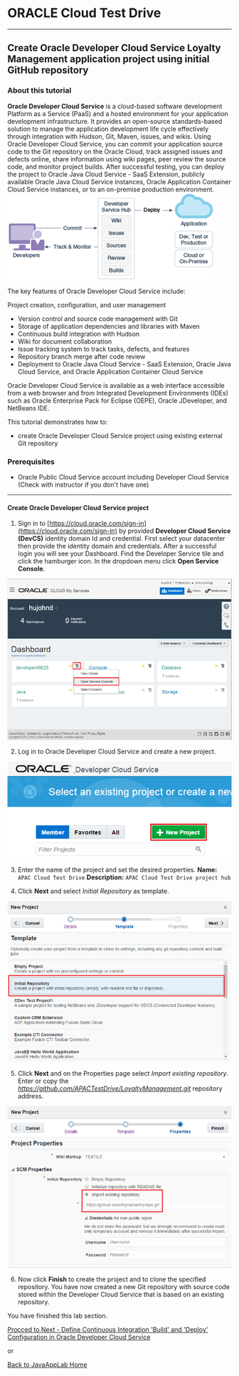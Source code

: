 # ORACLE Cloud Test Drive #
-----
## Create Oracle Developer Cloud Service Loyalty Management application project using initial GitHub repository ##

### About this tutorial ###
**Oracle Developer Cloud Service** is a cloud-based software development Platform as a Service (PaaS) and a hosted environment for your application development infrastructure. It provides an open-source standards-based solution to manage the application development life cycle effectively through integration with Hudson, Git, Maven, issues, and wikis. Using Oracle Developer Cloud Service, you can commit your application source code to the Git repository on the Oracle Cloud, track assigned issues and defects online, share information using wiki pages, peer review the source code, and monitor project builds. After successful testing, you can deploy the project to Oracle Java Cloud Service - SaaS Extension, publicly available Oracle Java Cloud Service instances, Oracle Application Container Cloud Service instances, or to an on-premise production environment.
![](images/01/00.dcs.png)

The key features of Oracle Developer Cloud Service include:

Project creation, configuration, and user management

+ Version control and source code management with Git
+ Storage of application dependencies and libraries with Maven
+ Continuous build integration with Hudson
+ Wiki for document collaboration
+ Issue tracking system to track tasks, defects, and features
+ Repository branch merge after code review
+ Deployment to Oracle Java Cloud Service - SaaS Extension, Oracle Java Cloud Service, and Oracle Application Container Cloud Service

Oracle Developer Cloud Service is available as a web interface accessible from a web browser and from Integrated Development Environments (IDEs) such as Oracle Enterprise Pack for Eclipse (OEPE), Oracle JDeveloper, and NetBeans IDE.

This tutorial demonstrates how to:

- create Oracle Developer Cloud Service project using existing external Git repository

### Prerequisites ###

- Oracle Public Cloud Service account including Developer Cloud Service (Check with instructor if you don't have one)

----

#### Create Oracle Developer Cloud Service project ####

1. Sign in to [https://cloud.oracle.com/sign-in](https://cloud.oracle.com/sign-in) by provided **Developer Cloud Service \(DevCS\)** identity domain Id and credential. First select your datacenter then provide the identity domain and credentials. After a successful login you will see your Dashboard. Find the Developer Service tile and click the hamburger icon. In the dropdown menu click **Open Service Console**.

![](images/01/01.dashboard.png)

2. Log in to Oracle Developer Cloud Service and create a new project.

![alt text](images/01/02.new.project.png)

3. Enter the name of the project and set the desired properties.
	**Name:** `APAC Cloud Test Drive`
	**Description:** `APAC Cloud Test Drive project hub`

4. Click **Next** and select *Initial Repository* as template.

![](images/01/03.select.template.png)

5. Click **Next** and on the Properties page select *Import existing repository*.
Enter or copy the *https://github.com/APACTestDrive/LoyaltyManagement.git* repository address.

![](images/01/04.import.repository.png "Import external repository")

6. Now click **Finish** to create the project and to clone the specified repository. You have now created a new Git repository with source code stored within the Developer Cloud Service that is based on an existing repository.

You have finished this lab section.

[Procced to Next - Define Continuous Integration 'Build' and 'Deploy' Configuration in Oracle Developer Cloud Service](02.md)

or

[Back to JavaAppLab Home](JavaAppsLab.md)
